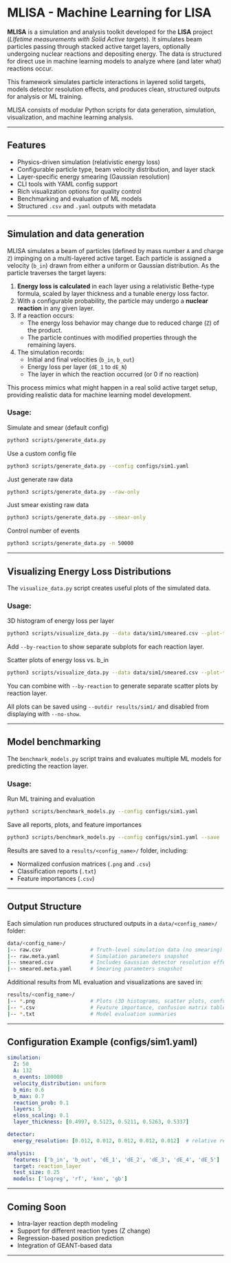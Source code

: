 # MLISA - Machine Learning for LISA

**MLISA** is a simulation and analysis toolkit developed for the **LISA** project (*LIfetime measurements with Solid Active targets*). It simulates beam particles passing through stacked active target layers, optionally undergoing nuclear reactions and depositing energy. The data is structured for direct use in machine learning models to analyze where (and later what) reactions occur.

This framework simulates particle interactions in layered solid targets, models detector resolution effects, and produces clean, structured outputs for analysis or ML training.

MLISA consists of modular Python scripts for data generation, simulation, visualization, and machine learning analysis.


---

##  Features

- Physics-driven simulation (relativistic energy loss)
- Configurable particle type, beam velocity distribution, and layer stack
- Layer-specific energy smearing (Gaussian resolution)
- CLI tools with YAML config support
- Rich visualization options for quality control
- Benchmarking and evaluation of ML models
- Structured `.csv` and `.yaml` outputs with metadata

---

## Simulation and data generation

MLISA simulates a beam of particles (defined by mass number `A` and charge `Z`) impinging on a multi-layered active target. Each particle is assigned a velocity (`b_in`) drawn from either a uniform or Gaussian distribution. As the particle traverses the target layers:

1. **Energy loss is calculated** in each layer using a relativistic Bethe-type formula, scaled by layer thickness and a tunable energy loss factor.
2. With a configurable probability, the particle may undergo a **nuclear reaction** in any given layer.
3. If a reaction occurs:
   - The energy loss behavior may change due to reduced charge (`Z`) of the product.
   - The particle continues with modified properties through the remaining layers.
4. The simulation records:
   - Initial and final velocities (`b_in`, `b_out`)
   - Energy loss per layer (`dE_1` to `dE_N`)
   - The layer in which the reaction occurred (or 0 if no reaction)

This process mimics what might happen in a real solid active target setup, providing realistic data for machine learning model development.

### Usage:

Simulate and smear (default config)

```bash
python3 scripts/generate_data.py
```

Use a custom config file

```bash
python3 scripts/generate_data.py --config configs/sim1.yaml
```

Just generate raw data

```bash
python3 scripts/generate_data.py --raw-only
```

Just smear existing raw data

```bash
python3 scripts/generate_data.py --smear-only
```

Control number of events

```bash
python3 scripts/generate_data.py -n 50000
```

---

## Visualizing Energy Loss Distributions

The `visualize_data.py` script creates useful plots of the simulated data.

### Usage:

3D histogram of energy loss per layer

```bash
python3 scripts/visualize_data.py --data data/sim1/smeared.csv --plot-type hist3d
```

Add `--by-reaction` to show separate subplots for each reaction layer.

Scatter plots of energy loss vs. b_in

```bash
python3 scripts/visualize_data.py --data data/sim1/smeared.csv --plot-type scatter
```

You can combine with `--by-reaction` to generate separate scatter plots by reaction layer.

All plots can be saved using `--outdir results/sim1/` and disabled from displaying with `--no-show`.

---

## Model benchmarking

The `benchmark_models.py` script trains and evaluates multiple ML models for predicting the reaction layer.

### Usage:

Run ML training and evaluation

```bash
python3 scripts/benchmark_models.py --config configs/sim1.yaml
```

Save all reports, plots, and feature importances

```bash
python3 scripts/benchmark_models.py --config configs/sim1.yaml --save
```

Results are saved to a `results/<config_name>/` folder, including:

- Normalized confusion matrices (`.png` and `.csv`)
- Classification reports (`.txt`)
- Feature importances (`.csv`)

---

## Output Structure

Each simulation run produces structured outputs in a `data/<config_name>/` folder:

```bash
data/<config_name>/
|-- raw.csv                # Truth-level simulation data (no smearing)
|-- raw.meta.yaml          # Simulation parameters snapshot
|-- smeared.csv            # Includes Gaussian detector resolution effects
|-- smeared.meta.yaml      # Smearing parameters snapshot
```

Additional results from ML evaluation and visualizations are saved in:

```bash
results/<config_name>/
|-- *.png                  # Plots (3D histograms, scatter plots, confusion matrices)
|-- *.csv                  # Feature importance, confusion matrix tables
|-- *.txt                  # Model evaluation summaries
```

---

## Configuration Example (configs/sim1.yaml)

```yaml
simulation:
  Z: 50
  A: 132
  n_events: 100000
  velocity_distribution: uniform
  b_min: 0.6
  b_max: 0.7
  reaction_prob: 0.1
  layers: 5
  eloss_scaling: 0.1
  layer_thickness: [0.4997, 0.5123, 0.5211, 0.5263, 0.5337]

detector:
  energy_resolution: [0.012, 0.012, 0.012, 0.012, 0.012]  # relative resolution, sigma

analysis:
  features: ['b_in', 'b_out', 'dE_1', 'dE_2', 'dE_3', 'dE_4', 'dE_5']
  target: reaction_layer
  test_size: 0.25
  models: ['logreg', 'rf', 'knn', 'gb']
```
---

## Coming Soon

- Intra-layer reaction depth modeling
- Support for different reaction types (Z change)
- Regression-based position prediction
- Integration of GEANT-based data

---